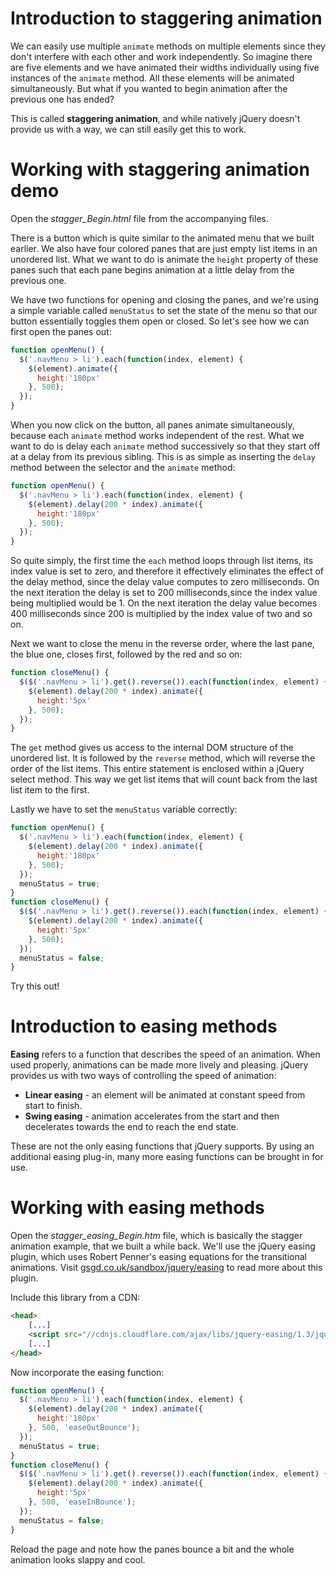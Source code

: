 # Introduction to staggering animation

We can easily use multiple `animate` methods on multiple elements since they don't interfere with each other and work independently. So imagine there are five elements and we have animated their widths individually using five instances of the `animate` method. All these elements will be animated simultaneously. But what if you wanted to begin animation after the previous one has ended?

This is called **staggering animation**, and while natively jQuery doesn't provide us with a way, we can still easily get this to work.

# Working with staggering animation demo

Open the *stagger_Begin.html* file from the accompanying files.

There is a button which is quite similar to the animated menu that we built earlier. We also have four colored panes that are just empty list items in an unordered list. What we want to do is animate the `height` property of these panes such that each pane begins animation at a little delay from the previous one.

We have two functions for opening and closing the panes, and we're using a simple variable called `menuStatus` to set the state of the menu so that our button essentially toggles them open or closed. So let's see how we can first open the panes out:

```js
function openMenu() {
  $('.navMenu > li').each(function(index, element) {
    $(element).animate({
      height:'180px'
    }, 500);
  });
}
```

When you now click on the button, all panes animate simultaneously, because each `animate` method works independent of the rest. What we want to do is delay each `animate` method successively so that they start off at a delay from its previous sibling. This is as simple as inserting the `delay` method between the selector and the `animate` method:

```js
function openMenu() {
  $('.navMenu > li').each(function(index, element) {
    $(element).delay(200 * index).animate({
      height:'180px'
    }, 500);
  });
}
```

So quite simply, the first time the `each` method loops through list items, its index value is set to zero, and therefore it effectively eliminates the effect of the delay method, since the delay value computes to zero milliseconds. On the next iteration the delay is set to 200 milliseconds,since the index value being multiplied would be 1. On the next iteration the delay value becomes 400 milliseconds since 200 is multiplied by the index value of two and so on.

Next we want to close the menu in the reverse order, where the last pane, the blue one, closes first, followed by the red and so on:

```js
function closeMenu() {
  $($('.navMenu > li').get().reverse()).each(function(index, element) {
    $(element).delay(200 * index).animate({
      height:'5px'
    }, 500);
  });
}
```

The `get` method gives us access to the internal DOM structure of the unordered list. It is followed by the `reverse` method, which will reverse the order of the list items. This entire statement is enclosed within a jQuery select method. This way we get list items that will count back from the last list item to the first.

Lastly we have to set the `menuStatus` variable correctly:

```js
function openMenu() {
  $('.navMenu > li').each(function(index, element) {
    $(element).delay(200 * index).animate({
      height:'180px'
    }, 500);
  });
  menuStatus = true;
}
function closeMenu() {
  $($('.navMenu > li').get().reverse()).each(function(index, element) {
    $(element).delay(200 * index).animate({
      height:'5px'
    }, 500);
  });
  menuStatus = false;
}
```

Try this out!

# Introduction to easing methods

**Easing** refers to a function that describes the speed of an animation. When used properly, animations can be made more lively and pleasing. jQuery provides us with two ways of controlling the speed of animation:

* **Linear easing** - an element will be animated at constant speed from start to finish.
* **Swing easing** - animation accelerates from the start and then decelerates towards the end to reach the end state.

These are not the only easing functions that jQuery supports. By using an additional easing plug-in, many more easing functions can be brought in for use.

# Working with easing methods

Open the *stagger_easing_Begin.htm* file, which is basically the stagger animation example, that we built a while back. We'll use the jQuery easing plugin, which uses Robert Penner's easing equations for the transitional animations. Visit [gsgd.co.uk/sandbox/jquery/easing](http://gsgd.co.uk/sandbox/jquery/easing) to read more about this plugin.

Include this library from a CDN:

```html
<head>
	[...]
	<script src="//cdnjs.cloudflare.com/ajax/libs/jquery-easing/1.3/jquery.easing.min.js"></script>
	[...]
</head>
```

Now incorporate the easing function:

```js
function openMenu() {
  $('.navMenu > li').each(function(index, element) {
    $(element).delay(200 * index).animate({
      height:'180px'
    }, 500, 'easeOutBounce');
  });
  menuStatus = true;
}
function closeMenu() {
  $($('.navMenu > li').get().reverse()).each(function(index, element) {
    $(element).delay(200 * index).animate({
      height:'5px'
    }, 500, 'easeInBounce');
  });
  menuStatus = false;
}
```

Reload the page and note how the panes bounce a bit and the whole animation looks slappy and cool.